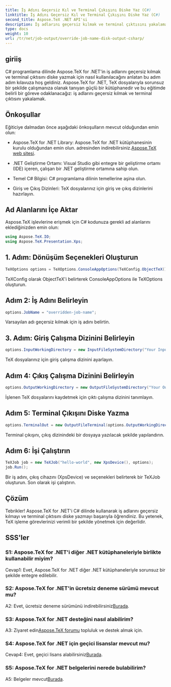 ```yaml
---
title: İş Adını Geçersiz Kıl ve Terminal Çıkışını Diske Yaz (C#)
linktitle: İş Adını Geçersiz Kıl ve Terminal Çıkışını Diske Yaz (C#)
second_title: Aspose.TeX .NET API'si
description: İş adlarını geçersiz kılmak ve terminal çıktısını yakalamak için Aspose.TeX for .NET'in nasıl kullanılacağını keşfedin. Sorunsuz TeX dosya yönetimi için kapsamlı kılavuzumuzu takip edin.
type: docs
weight: 10
url: /tr/net/job-output/override-job-name-disk-output-csharp/
---
```

## giriiş

C# programlama dilinde Aspose.TeX for .NET'in iş adlarını geçersiz kılmak ve terminal çıktısını diske yazmak için nasıl kullanılacağını anlatan bu adım adım kılavuza hoş geldiniz. Aspose.TeX for .NET, TeX dosyalarıyla sorunsuz bir şekilde çalışmanıza olanak tanıyan güçlü bir kütüphanedir ve bu eğitimde belirli bir göreve odaklanacağız: iş adlarını geçersiz kılmak ve terminal çıktısını yakalamak.

## Önkoşullar

Eğiticiye dalmadan önce aşağıdaki önkoşulların mevcut olduğundan emin olun:

-  Aspose.TeX for .NET Library: Aspose.TeX for .NET kütüphanesinin kurulu olduğundan emin olun. adresinden indirebilirsiniz.[Aspose.TeX web sitesi](https://releases.aspose.com/tex/net/).

- .NET Geliştirme Ortamı: Visual Studio gibi entegre bir geliştirme ortamı (IDE) içeren, çalışan bir .NET geliştirme ortamına sahip olun.

- Temel C# Bilgisi: C# programlama dilinin temellerine aşina olun.

- Giriş ve Çıkış Dizinleri: TeX dosyalarınız için giriş ve çıkış dizinlerini hazırlayın.

## Ad Alanlarını İçe Aktar

Aspose.TeX işlevlerine erişmek için C# kodunuza gerekli ad alanlarını eklediğinizden emin olun:

```csharp
using Aspose.TeX.IO;
using Aspose.TeX.Presentation.Xps;
```

## 1. Adım: Dönüşüm Seçenekleri Oluşturun

```csharp
TeXOptions options = TeXOptions.ConsoleAppOptions(TeXConfig.ObjectTeX());
```

TeXConfig olarak ObjectTeX'i belirterek ConsoleAppOptions ile TeXOptions oluşturun.

## Adım 2: İş Adını Belirleyin

```csharp
options.JobName = "overridden-job-name";
```

Varsayılan adı geçersiz kılmak için iş adını belirtin.

## 3. Adım: Giriş Çalışma Dizinini Belirleyin

```csharp
options.InputWorkingDirectory = new InputFileSystemDirectory("Your Input Directory");
```

TeX dosyalarınız için giriş çalışma dizinini ayarlayın.

## Adım 4: Çıkış Çalışma Dizinini Belirleyin

```csharp
options.OutputWorkingDirectory = new OutputFileSystemDirectory("Your Output Directory");
```

İşlenen TeX dosyalarını kaydetmek için çıktı çalışma dizinini tanımlayın.

## Adım 5: Terminal Çıkışını Diske Yazma

```csharp
options.TerminalOut = new OutputFileTerminal(options.OutputWorkingDirectory);
```

Terminal çıkışını, çıkış dizinindeki bir dosyaya yazılacak şekilde yapılandırın.

## Adım 6: İşi Çalıştırın

```csharp
TeXJob job = new TeXJob("hello-world", new XpsDevice(), options);
job.Run();
```

Bir iş adını, çıkış cihazını (XpsDevice) ve seçenekleri belirterek bir TeXJob oluşturun. Son olarak işi çalıştırın.

## Çözüm

Tebrikler! Aspose.TeX for .NET'i C# dilinde kullanarak iş adlarını geçersiz kılmayı ve terminal çıktısını diske yazmayı başarıyla öğrendiniz. Bu yetenek, TeX işleme görevlerinizi verimli bir şekilde yönetmek için değerlidir.

## SSS'ler

### S1: Aspose.TeX for .NET'i diğer .NET kütüphaneleriyle birlikte kullanabilir miyim?

Cevap1: Evet, Aspose.TeX for .NET diğer .NET kütüphaneleriyle sorunsuz bir şekilde entegre edilebilir.

### S2: Aspose.TeX for .NET'in ücretsiz deneme sürümü mevcut mu?

 A2: Evet, ücretsiz deneme sürümünü indirebilirsiniz[Burada](https://releases.aspose.com/).

### S3: Aspose.TeX for .NET desteğini nasıl alabilirim?

 A3: Ziyaret edin[Aspose.TeX forumu](https://forum.aspose.com/c/tex/47) topluluk ve destek almak için.

### S4: Aspose.TeX for .NET için geçici lisanslar mevcut mu?

 Cevap4: Evet, geçici lisans alabilirsiniz[Burada](https://purchase.aspose.com/temporary-license/).

### S5: Aspose.TeX for .NET belgelerini nerede bulabilirim?

 A5: Belgeler mevcut[Burada](https://reference.aspose.com/tex/net/).
